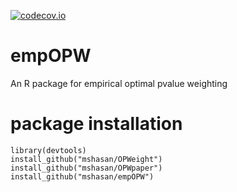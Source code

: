 [![codecov.io](https://codecov.io/github/mshasan/empOPW/coverage.svg?branch=master)](https://codecov.io/github/mshasan/empOPW?branch=master)

# empOPW
An R package for empirical optimal pvalue weighting

# package installation
```{r}
library(devtools)
install_github("mshasan/OPWeight")
install_github("mshasan/OPWpaper")
install_github("mshasan/empOPW")
```
